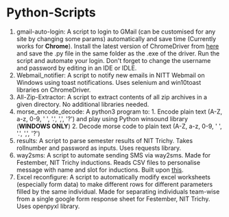 # Python-Scripts
1. gmail-auto-login: A script to login to GMail (can be customised for any site by changing some params) automatically and save time     (Currently works for **Chrome**). Install the latest version of ChromeDriver from [here](https://sites.google.com/a/chromium.org/chromedriver/downloads) and save the .py file in the same folder as the .exe of the driver. Run the script and automate your login. Don't forget to change the username and password by editing in an IDE or IDLE.
2. Webmail_notifier: A script to notify new emails in NITT Webmail on Windows using toast notifications. Uses selenium and win10toast libraries on ChromeDriver.
3. All-Zip-Extractor: A script to extract contents of all zip archives in a given directory. No additional libraries needed.
4. morse_encode_decode: A python3 program to:
                        1. Encode plain text (A-Z, a-z, 0-9, ' ', '.', ',', '?') and play using Python winsound library (**WINDOWS ONLY**)
                        2. Decode morse code to plain text (A-Z, a-z, 0-9, ' ', '.', ',', '?')
5. results: A script to parse semester results of NIT Trichy. Takes rollnumber and password as inputs. Uses requests library.
6. way2sms: A script to automate sending SMS via way2sms. Made for Festember, NIT Trichy inductions. Reads CSV files to personalise message with name and slot for inductions. Built upon [this](http://home.iitk.ac.in/~saiwal/productivity/send-sms-way2sms-python/).
7. Excel reconfigure: A script to automatically modify excel worksheets (especially form data) to make different rows for different parameters filled by the same individual. Made for separating individuals team-wise from a single google form response sheet for Festember, NIT Trichy. Uses openpyxl library.
